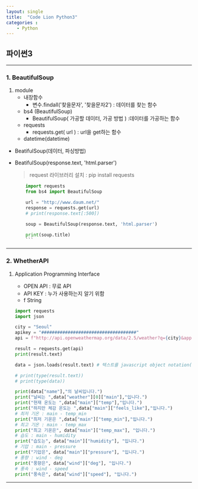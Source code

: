 ```yaml
---
layout: single
title:  "Code Lion Python3"
categories : 
    - Python
---
```


## 파이썬3

---

### 1. BeautifulSoup

 1. module
    * 내장함수
      * 변수.findall('찾을문자', '찾을문자2') : 데이터를 찾는 함수
    * bs4 (BeautifulSoup)
      * BeautifulSoup( 가공할 데이터, 가공 방법 ) :데이터를 가공하는 함수
    * requests
      * requests.get( url ) : url을 get하는 함수
    * datetime(datetime)



 * BeatifulSoup(데이터, 파싱방법)

 * BeatifulSoup(response.text, 'html.parser') 
    > request 라이브러리 설치 : pip install requests

    ```python
        import requests
        from bs4 import BeautifulSoup

        url = "http://www.daum.net/"
        response = requests.get(url)
        # print(response.text[:500])

        soup = BeautifulSoup(response.text, 'html.parser')

        print(soup.title)
        ```

---

### 2. WhetherAPI

 1. Application Programming Interface
    * OPEN API : 무료 API
    * API KEY : 누가 사용하는지 알기 위함 
    * f String

    ```python
    import requests
    import json

    city = "Seoul"
    apikey = "####################################"
    api = f"http://api.openweathermap.org/data/2.5/weather?q={city}&appid={apikey}"

    result = requests.get(api)
    print(result.text)

    data = json.loads(result.text) # 텍스트를 javascript object notation(키:밸류)로 변경

    # print(type(result.text))
    # print(type(data))

    print(data["name"],"의 날씨입니다.")
    print("날씨는 ",data["weather"][0]["main"],"입니다.")
    print("현재 온도는 ",data["main"]["temp"],"입니다.")
    print("하지만 체감 온도는 ",data["main"]["feels_like"],"입니다.")
    # 최저 기온 : main - temp_min
    print("최저 기온은 ",data["main"]["temp_min"],"입니다.")
    # 최고 기온 : main - temp_max
    print("최고 기온은", data["main"]["temp_max"], "입니다.")
    # 습도 : main - humidity
    print("습도는", data["main"]["humidity"], "입니다.")
    # 기압 : main - pressure
    print("기압은", data["main"]["pressure"], "입니다.")
    # 풍향 : wind - deg
    print("풍향은", data["wind"]["deg"], "입니다.")
    # 풍속 : wind - speed
    print("풍속은", data["wind"]["speed"], "입니다.")
    ```

---